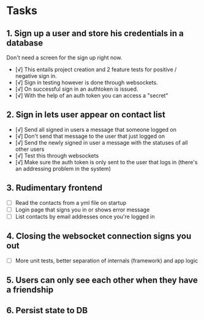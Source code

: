 # Tasks
## 1. Sign up a user and store his credentials in a database
Don't need a screen for the sign up right now.

* [√] This entails project creation and 2 feature tests for positive / negative sign in.
* [√] Sign in testing however is done through websockets.
* [√] On successful sign in an authtoken is issued.
* [√] With the help of an auth token you can access a "secret"

## 2. Sign in lets user appear on contact list
* [√] Send all signed in users a message that someone logged on
* [√] Don't send that message to the user that just logged on
* [√] Send the newly signed in user a message with the statuses of all other users
* [√] Test this through websockets
* [√] Make sure the auth token is only sent to the user that logs in (there's an addressing problem in the system)

## 3. Rudimentary frontend
* [ ] Read the contacts from a yml file on startup
* [ ] Login page that signs you in or shows error message
* [ ] List contacts by email addresses once you're logged in

## 4. Closing the websocket connection signs you out
* [ ] More unit tests, better separation of internals (framework) and app logic


## 5. Users can only see each other when they have a friendship


## 6. Persist state to DB
